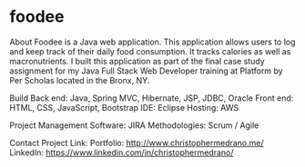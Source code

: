 # foodee
About
Foodee is a Java web application. This application allows users to log and keep track of their daily food consumption. It tracks calories as well as macronutrients. I built this application as part of the final case study assignment for my Java Full Stack Web Developer training at Platform by Per Scholas located in the Bronx, NY. 

Build
Back end: Java, Spring MVC, Hibernate, JSP, JDBC, Oracle
Front end: HTML, CSS, JavaScript, Bootstrap
IDE: Eclipse
Hosting: AWS

Project Management
Software: JIRA
Methodologies: Scrum / Agile

Contact
Project Link: 
Portfolio: http://www.christophermedrano.me/
LinkedIn: https://www.linkedin.com/in/christophermedrano/

